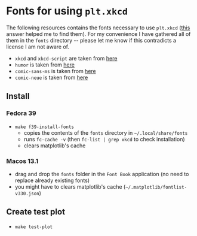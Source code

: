 # Fonts for using `plt.xkcd`

The following resources contains the fonts necessary to use `plt.xkcd`
([this](https://stackoverflow.com/a/22812176) answer helped me to find them). For my
convenience I have gathered all of them in the `fonts` directory -- please let me know
if this contradicts a license I am not aware of.

+ `xkcd` and `xkcd-script` are taken from [here](https://github.com/ipython/xkcd-font)
+ `humor` is taken from [here](https://github.com/shreyankg/xkcd-desktop/blob/master/Humor-Sans.ttf)
+ `comic-sans-ms` is taken from [here](https://www.wfonts.com/font/comic-sans-ms)
+ `comic-neue` is taken from [here](https://fonts.google.com/specimen/Comic+Neue)

## Install

### Fedora 39

+ `make f39-install-fonts`
  + copies the contents of the `fonts` directory in `~/.local/share/fonts`
  + runs `fc-cache -v` (then `fc-list | grep xkcd` to check installation)
  + clears matplotlib's cache

### Macos 13.1

+ drag and drop the `fonts` folder in the `Font Book` application (no need to replace
  already existing fonts)
+ you might have to clears matplotlib's cache (`~/.matplotlib/fontlist-v330.json`)

## Create test plot

+ `make test-plot`
